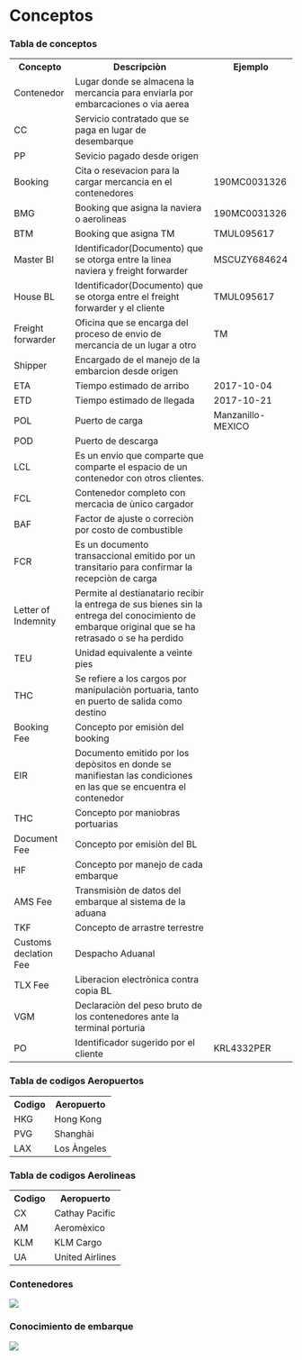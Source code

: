 # Conceptos

### Tabla de conceptos

<table style="width:100%">
    <tr>
        <th>Concepto</th>
        <th>Descripciòn</th>
        <th>Ejemplo</th>
    </tr>
    <tr>
        <td>Contenedor</td>
        <td>Lugar donde se almacena la mercancia para enviarla por embarcaciones o via aerea</td>
        <td></td>
    </tr>
    <tr>
        <td>CC</td>
        <td>Servicio contratado que se paga en lugar de desembarque</td>
        <td></td>
    </tr>
    <tr>
        <td>PP</td>
        <td>Sevicio pagado desde origen</td>
        <td></td>
    </tr>
    <tr>
        <td>Booking</td>
        <td>Cita o resevacion para la cargar mercancia en el contenedores</td>
        <td>190MC0031326</td>
    </tr>
    <tr>
        <td>BMG</td>
        <td>Booking que asigna la naviera o aerolineas</td>
        <td>190MC0031326</td>
    </tr>
    <tr>
        <td>BTM</td>
        <td>Booking que asigna TM</td>
        <td>TMUL095617</td>
    </tr>
    <tr>
        <td>Master Bl</td>
        <td>Identificador(Documento) que se otorga entre la linea naviera y freight forwarder</td>
        <td>MSCUZY684624</td>
    </tr>
    <tr>
        <td>House BL</td>
        <td>Identificador(Documento) que se otorga entre el freight forwarder y el cliente</td>
        <td>TMUL095617</td>
    </tr>
    <tr>
        <td>Freight forwarder</td>
        <td>Oficina que se encarga del proceso de envio de mercancia de un lugar a otro</td>
        <td>TM</td>
    </tr>
    <tr>
        <td>Shipper</td>
        <td>Encargado de el manejo de la embarcion desde origen</td>
        <td></td>
    </tr>
    <tr>
        <td>ETA</td>
        <td>Tiempo estimado de arribo</td>
        <td>2017-10-04</td>
    </tr>
    <tr>
        <td>ETD</td>
        <td>Tiempo estimado de llegada</td>
        <td>2017-10-21</td>
    </tr>
    <tr>
        <td>POL</td>
        <td>Puerto de carga</td>
        <td>Manzanillo-MEXICO</td>
    </tr>
    <tr>
        <td>POD</td>
        <td>Puerto de descarga</td>
        <td></td>
    </tr>
    <tr>
        <td>LCL</td>
        <td>Es un envio que comparte que comparte el espacio de un contenedor con otros clientes.</td>
        <td></td>
    </tr>
    <tr>
        <td>FCL</td>
        <td>Contenedor completo con mercacìa de ùnico cargador</td>
        <td></td>
    </tr>
    <tr>
        <td>BAF</td>
        <td>Factor de ajuste o correciòn por costo de combustible</td>
        <td></td>
    </tr>
    <tr>
        <td>FCR</td>
        <td>Es un documento transaccional emitido por un transitario para confirmar la recepciòn de carga</td>
        <td></td>
    </tr>
    <tr>
        <td>Letter of Indemnity</td>
        <td>Permite al destianatario recibir la entrega de sus bienes sin la entrega del conocimiento de embarque original que se ha retrasado o se ha perdido</td>
        <td></td>
    </tr>
    <tr>
        <td>TEU</td>
        <td>Unidad equivalente a veinte pies</td>
        <td></td>
    </tr>
    <tr>
        <td>THC</td>
        <td>Se refiere a los cargos por manipulaciòn portuaria, tanto en puerto de salida como destino</td>
        <td></td>
    </tr>
    <tr>
        <td>Booking Fee</td>
        <td>Concepto por emisiòn del booking</td>
        <td></td>
    </tr>
    <tr>
        <td>EIR</td>
        <td>Documento emitido por los depòsitos en donde se manifiestan las condiciones en las que se encuentra el contenedor</td>
        <td></td>
    </tr>
    <tr>
        <td>THC</td>
        <td>Concepto por maniobras portuarias</td>
        <td></td>
    </tr>
    <tr>
        <td>Document Fee</td>
        <td>Concepto por emisiòn del BL</td>
        <td></td>
    </tr>
    <tr>
        <td>HF</td>
        <td>Concepto por manejo de cada embarque</td>
        <td></td>
    </tr>
    <tr>
        <td>AMS Fee</td>
        <td>Transmisiòn de datos del embarque al sistema de la aduana</td>
        <td></td>
    </tr>
    <tr>
        <td>TKF</td>
        <td>Concepto de arrastre terrestre</td>
        <td></td>
    </tr>
    <tr>
        <td>Customs declation Fee</td>
        <td>Despacho Aduanal</td>
        <td></td>
    </tr>
    <tr>
        <td>TLX Fee</td>
        <td>Liberacion electrònica contra copia BL</td>
        <td></td>
    </tr>
    <tr>
        <td>VGM</td>
        <td>Declaraciòn del peso bruto de los contenedores ante la terminal porturia</td>
        <td></td>
    </tr>
    <tr>
        <td>PO</td>
        <td>Identificador sugerido por el cliente</td>
        <td>KRL4332PER</td>
    </tr>
</table>

### Tabla de codigos Aeropuertos
<table style="width:100%">
    <tr>
      <th>Codigo</th>
      <th>Aeropuerto</th>
    </tr>
    <tr>
      <td>HKG</td>
      <td>Hong Kong</td>
    </tr>
    <tr>
      <td>PVG</td>
      <td>Shanghài</td>
    </tr>
    <tr>
      <td>LAX</td>
      <td>Los Àngeles</td>
    </tr>
</table>

### Tabla de codigos Aerolineas
<table style="width:100%">
    <tr>
      <th>Codigo</th>
      <th>Aeropuerto</th>
    </tr>
    <tr>
      <td>CX</td>
      <td>Cathay Pacific</td>
    </tr>
    <tr>
      <td>AM</td>
      <td>Aeromèxico</td>
    </tr>
    <tr>
      <td>KLM</td>
      <td>KLM Cargo</td>
    </tr>
    <tr>
      <td>UA</td>
      <td>United Airlines</td>
    </tr>
</table>

### Contenedores
<img src="/img/contenedores.png">

### Conocimiento de embarque
<img src="/img/conocimiento_embarque.png">
